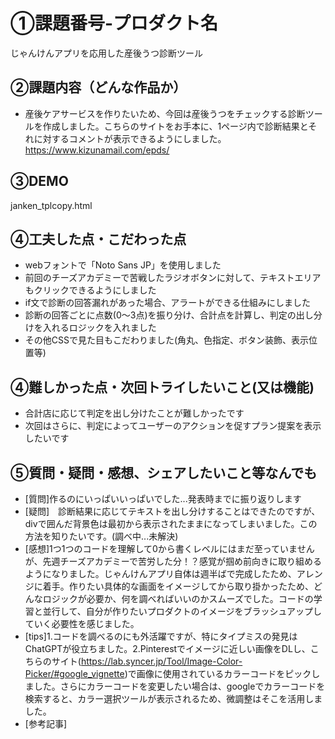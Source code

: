 # ①課題番号-プロダクト名

じゃんけんアプリを応用した産後うつ診断ツール

## ②課題内容（どんな作品か）
- 産後ケアサービスを作りたいため、今回は産後うつをチェックする診断ツールを作成しました。こちらのサイトをお手本に、1ページ内で診断結果とそれに対するコメントが表示できるようにしました。
https://www.kizunamail.com/epds/

## ③DEMO
janken_tplcopy.html

## ④工夫した点・こだわった点
- webフォントで「Noto Sans JP」を使用しました
- 前回のチーズアカデミーで苦戦したラジオボタンに対して、テキストエリアもクリックできるようにしました
- if文で診断の回答漏れがあった場合、アラートができる仕組みにしました
- 診断の回答ごとに点数(0〜3点)を振り分け、合計点を計算し、判定の出し分けを入れるロジックを入れました
- その他CSSで見た目もこだわりました(角丸、色指定、ボタン装飾、表示位置等)

## ④難しかった点・次回トライしたいこと(又は機能)
- 合計店に応じて判定を出し分けたことが難しかったです
- 次回はさらに、判定によってユーザーのアクションを促すプラン提案を表示したいです

## ⑤質問・疑問・感想、シェアしたいこと等なんでも
- [質問]作るのにいっぱいいっぱいでした...発表時までに振り返りします
- [疑問]　診断結果に応じてテキストを出し分けすることはできたのですが、divで囲んだ背景色は最初から表示されたままになってしまいました。この方法を知りたいです。(調べ中...未解決)
- [感想]1つ1つのコードを理解して0から書くレベルにはまだ至っていませんが、先週チーズアカデミーで苦労した分！？感覚が掴め前向きに取り組めるようになりました。じゃんけんアプリ自体は週半ばで完成したため、アレンジに着手。作りたい具体的な画面をイメージしてから取り掛かったため、どんなロジックが必要か、何を調べればいいのかスムーズでした。コードの学習と並行して、自分が作りたいプロダクトのイメージをブラッシュアップしていく必要性を感じました。
- [tips]1.コードを調べるのにも外活躍ですが、特にタイプミスの発見はChatGPTが役立ちました。2.Pinterestでイメージに近しい画像をDLし、こちらのサイト(https://lab.syncer.jp/Tool/Image-Color-Picker/#google_vignette)で画像に使用されているカラーコードをピックしました。さらにカラーコードを変更したい場合は、googleでカラーコードを検索すると、カラー選択ツールが表示されるため、微調整はそこを活用しました。
- [参考記事]
